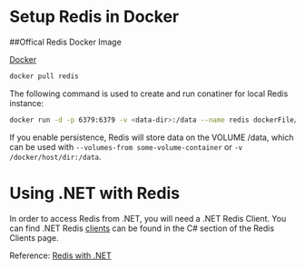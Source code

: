 # Setup Redis in Docker

##Offical Redis Docker Image

[Docker](https://hub.docker.com/_/redis)
```Bash
docker pull redis
```

The following command is used to create and run conatiner for local Redis instance:

```Bash
docker run -d -p 6379:6379 -v <data-dir>:/data --name redis dockerFile/redis
```
If you enable persistence, Redis will store data on the VOLUME /data, which can be used with `--volumes-from some-volume-container` or `-v /docker/host/dir:/data`.

# Using .NET with Redis
In order to access Redis from .NET, you will need a .NET Redis Client.
You can find  .NET Redis [clients](https://redis.io/clients#c-sharp) can be found in the C# section of the Redis Clients page.

Reference: [Redis with .NET](https://docs.redis.com/latest/rs/references/client_references/client_csharp/)
